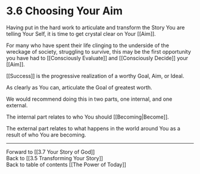 # 3.6 Choosing Your Aim
Having put in the hard work to articulate and transform the Story You are telling Your Self, it is time to get crystal clear on Your [[Aim]]. 

For many who have spent their life clinging to the underside of the wreckage of society, struggling to survive, this may be the first opportunity you have had to [[Consciously Evaluate]] and [[Consciously Decide]] your [[Aim]]. 

[[Success]] is the progressive realization of a worthy Goal, Aim, or Ideal. 

As clearly as You can, articulate the Goal of greatest worth. 

We would recommend doing this in two parts, one internal, and one external. 

The internal part relates to who You should [[Becoming|Become]].

The external part relates to what happens in the world around You as a result of who You are becoming. 

___

Forward to [[3.7 Your Story of God]]  
Back to [[3.5 Transforming Your Story]]  
Back to table of contents [[The Power of Today]]  